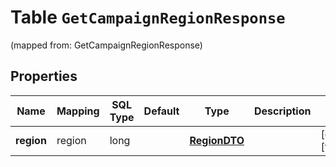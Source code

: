
# Table `GetCampaignRegionResponse`
(mapped from: GetCampaignRegionResponse)

## Properties
Name | Mapping | SQL Type | Default | Type | Description | Notes
---- | ------- | -------- | ------- | ---- | ----------- | -----
**region** | region | long |  | [**RegionDTO**](RegionDTO.md) |  |  [optional] [foreignkey]



